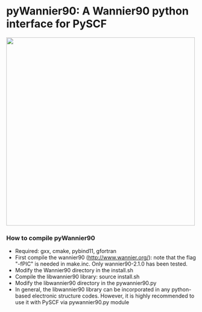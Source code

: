 # pyWannier90: A Wannier90 python interface for PySCF 


<img src="https://github.com/hungpham2017/pyWannier90/blob/master/doc/Si_sp3.png" width="500" align="middle">


### How to compile pyWannier90
 - Required: gxx, cmake, pybind11, gfortran
 - First compile the wannier90 (http://www.wannier.org/): note that the flag "-fPIC" is needed in make.inc.
   Only wannier90-2.1.0 has been tested.
 - Modify the Wannier90 directory in the install.sh
 - Compile the libwannier90 library: 
    source install.sh
 - Modify the libwannier90 directory in the pywannier90.py
 - In general, the libwannier90 library can be incorporated in any python-based electronic structure codes. However, it is highly recommended to use it with PySCF via pywannier90.py module